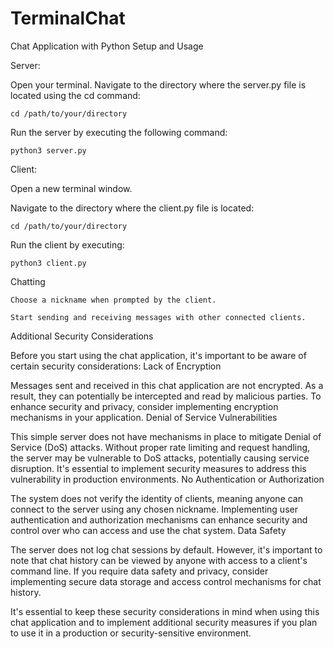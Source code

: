 # TerminalChat
Chat Application with Python
Setup and Usage

Server:

Open your terminal.
Navigate to the directory where the server.py file is located using the cd command:

    cd /path/to/your/directory

Run the server by executing the following command:

    python3 server.py

Client:

Open a new terminal window.

Navigate to the directory where the client.py file is located:

    cd /path/to/your/directory

Run the client by executing:


    python3 client.py

Chatting

    Choose a nickname when prompted by the client.

    Start sending and receiving messages with other connected clients.

Additional Security Considerations

Before you start using the chat application, it's important to be aware of certain security considerations:
Lack of Encryption

Messages sent and received in this chat application are not encrypted. As a result, they can potentially be intercepted and read by malicious parties. To enhance security and privacy, consider implementing encryption mechanisms in your application.
Denial of Service Vulnerabilities

This simple server does not have mechanisms in place to mitigate Denial of Service (DoS) attacks. Without proper rate limiting and request handling, the server may be vulnerable to DoS attacks, potentially causing service disruption. It's essential to implement security measures to address this vulnerability in production environments.
No Authentication or Authorization

The system does not verify the identity of clients, meaning anyone can connect to the server using any chosen nickname. Implementing user authentication and authorization mechanisms can enhance security and control over who can access and use the chat system.
Data Safety

The server does not log chat sessions by default. However, it's important to note that chat history can be viewed by anyone with access to a client's command line. If you require data safety and privacy, consider implementing secure data storage and access control mechanisms for chat history.

It's essential to keep these security considerations in mind when using this chat application and to implement additional security measures if you plan to use it in a production or security-sensitive environment.
